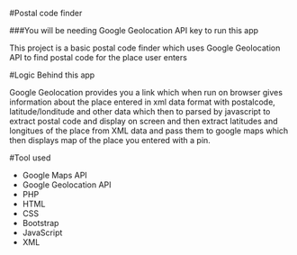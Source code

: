 #Postal code finder

###You will be needing Google Geolocation API key to run this app

This project is a basic postal code finder which uses Google Geolocation API to find postal code for the place user enters

#Logic Behind this app

Google Geolocation provides you a link which when run on browser gives information about the place entered in xml data format with postalcode, latitude/londitude and other data which then to parsed by javascript to extract postal code and display on screen and then extract latitudes and longitues of the place from XML data and pass them to google maps which then displays map of the place you entered with a pin.

#Tool used

* Google Maps API
* Google Geolocation API
* PHP
* HTML
* CSS
* Bootstrap
* JavaScript
* XML
